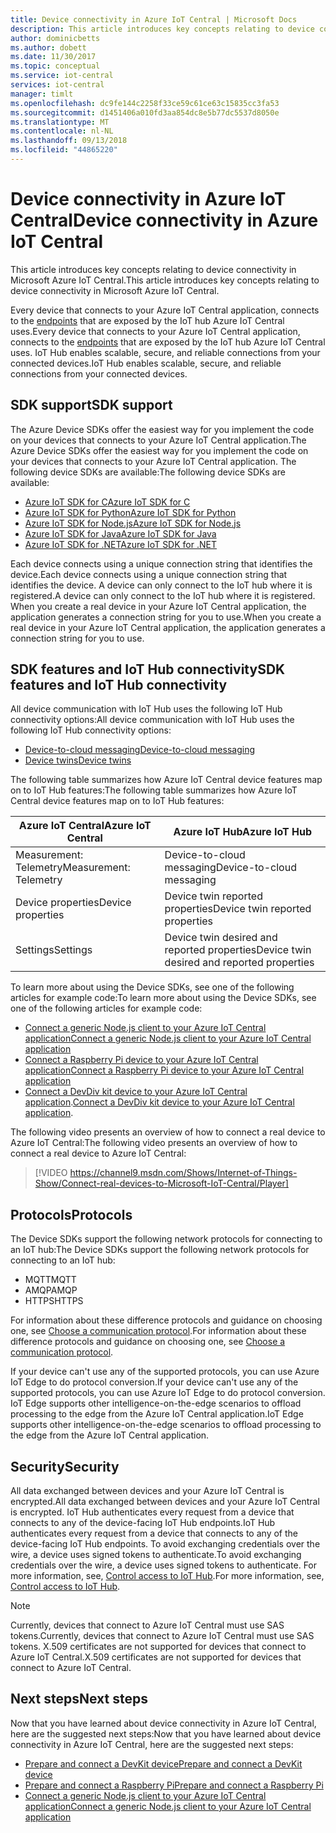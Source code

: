 ```yaml
---
title: Device connectivity in Azure IoT Central | Microsoft Docs
description: This article introduces key concepts relating to device connectivity in Azure IoT Central
author: dominicbetts
ms.author: dobett
ms.date: 11/30/2017
ms.topic: conceptual
ms.service: iot-central
services: iot-central
manager: timlt
ms.openlocfilehash: dc9fe144c2258f33ce59c61ce63c15835cc3fa53
ms.sourcegitcommit: d1451406a010fd3aa854dc8e5b77dc5537d8050e
ms.translationtype: MT
ms.contentlocale: nl-NL
ms.lasthandoff: 09/13/2018
ms.locfileid: "44865220"
---
```

# <a name="device-connectivity-in-azure-iot-central"></a><span data-ttu-id="9ee71-103">Device connectivity in Azure IoT Central</span><span class="sxs-lookup"><span data-stu-id="9ee71-103">Device connectivity in Azure IoT Central</span></span>

<span data-ttu-id="9ee71-104">This article introduces key concepts relating to device connectivity in Microsoft Azure IoT Central.</span><span class="sxs-lookup"><span data-stu-id="9ee71-104">This article introduces key concepts relating to device connectivity in Microsoft Azure IoT Central.</span></span>

<span data-ttu-id="9ee71-105">Every device that connects to your Azure IoT Central application, connects to the [endpoints](https://docs.microsoft.com/azure/iot-hub/iot-hub-devguide-endpoints) that are exposed by the IoT hub Azure IoT Central uses.</span><span class="sxs-lookup"><span data-stu-id="9ee71-105">Every device that connects to your Azure IoT Central application, connects to the [endpoints](https://docs.microsoft.com/azure/iot-hub/iot-hub-devguide-endpoints) that are exposed by the IoT hub Azure IoT Central uses.</span></span> <span data-ttu-id="9ee71-106">IoT Hub enables scalable, secure, and reliable connections from your connected devices.</span><span class="sxs-lookup"><span data-stu-id="9ee71-106">IoT Hub enables scalable, secure, and reliable connections from your connected devices.</span></span>

## <a name="sdk-support"></a><span data-ttu-id="9ee71-107">SDK support</span><span class="sxs-lookup"><span data-stu-id="9ee71-107">SDK support</span></span>

<span data-ttu-id="9ee71-108">The Azure Device SDKs offer the easiest way for you implement the code on your devices that connects to your Azure IoT Central application.</span><span class="sxs-lookup"><span data-stu-id="9ee71-108">The Azure Device SDKs offer the easiest way for you implement the code on your devices that connects to your Azure IoT Central application.</span></span> <span data-ttu-id="9ee71-109">The following device SDKs are available:</span><span class="sxs-lookup"><span data-stu-id="9ee71-109">The following device SDKs are available:</span></span>

- [<span data-ttu-id="9ee71-110">Azure IoT SDK for C</span><span class="sxs-lookup"><span data-stu-id="9ee71-110">Azure IoT SDK for C</span></span>](https://github.com/azure/azure-iot-sdk-c)
- [<span data-ttu-id="9ee71-111">Azure IoT SDK for Python</span><span class="sxs-lookup"><span data-stu-id="9ee71-111">Azure IoT SDK for Python</span></span>](https://github.com/azure/azure-iot-sdk-python)
- [<span data-ttu-id="9ee71-112">Azure IoT SDK for Node.js</span><span class="sxs-lookup"><span data-stu-id="9ee71-112">Azure IoT SDK for Node.js</span></span>](https://github.com/azure/azure-iot-sdk-node)
- [<span data-ttu-id="9ee71-113">Azure IoT SDK for Java</span><span class="sxs-lookup"><span data-stu-id="9ee71-113">Azure IoT SDK for Java</span></span>](https://github.com/azure/azure-iot-sdk-java)
- [<span data-ttu-id="9ee71-114">Azure IoT SDK for .NET</span><span class="sxs-lookup"><span data-stu-id="9ee71-114">Azure IoT SDK for .NET</span></span>](https://github.com/azure/azure-iot-sdk-csharp)

<span data-ttu-id="9ee71-115">Each device connects using a unique connection string that identifies the device.</span><span class="sxs-lookup"><span data-stu-id="9ee71-115">Each device connects using a unique connection string that identifies the device.</span></span> <span data-ttu-id="9ee71-116">A device can only connect to the IoT hub where it is registered.</span><span class="sxs-lookup"><span data-stu-id="9ee71-116">A device can only connect to the IoT hub where it is registered.</span></span> <span data-ttu-id="9ee71-117">When you create a real device in your Azure IoT Central application, the application generates a connection string for you to use.</span><span class="sxs-lookup"><span data-stu-id="9ee71-117">When you create a real device in your Azure IoT Central application, the application generates a connection string for you to use.</span></span>

## <a name="sdk-features-and-iot-hub-connectivity"></a><span data-ttu-id="9ee71-118">SDK features and IoT Hub connectivity</span><span class="sxs-lookup"><span data-stu-id="9ee71-118">SDK features and IoT Hub connectivity</span></span>

<span data-ttu-id="9ee71-119">All device communication with IoT Hub uses the following IoT Hub connectivity options:</span><span class="sxs-lookup"><span data-stu-id="9ee71-119">All device communication with IoT Hub uses the following IoT Hub connectivity options:</span></span>

- [<span data-ttu-id="9ee71-120">Device-to-cloud messaging</span><span class="sxs-lookup"><span data-stu-id="9ee71-120">Device-to-cloud messaging</span></span>](https://docs.microsoft.com/azure/iot-hub/iot-hub-devguide-messages-d2c)
- [<span data-ttu-id="9ee71-121">Device twins</span><span class="sxs-lookup"><span data-stu-id="9ee71-121">Device twins</span></span>](https://docs.microsoft.com/azure/iot-hub/iot-hub-devguide-device-twins)

<span data-ttu-id="9ee71-122">The following table summarizes how Azure IoT Central device features map on to IoT Hub features:</span><span class="sxs-lookup"><span data-stu-id="9ee71-122">The following table summarizes how Azure IoT Central device features map on to IoT Hub features:</span></span>

| <span data-ttu-id="9ee71-123">Azure IoT Central</span><span class="sxs-lookup"><span data-stu-id="9ee71-123">Azure IoT Central</span></span> | <span data-ttu-id="9ee71-124">Azure IoT Hub</span><span class="sxs-lookup"><span data-stu-id="9ee71-124">Azure IoT Hub</span></span> |
| ----------- | ------- |
| <span data-ttu-id="9ee71-125">Measurement: Telemetry</span><span class="sxs-lookup"><span data-stu-id="9ee71-125">Measurement: Telemetry</span></span> | <span data-ttu-id="9ee71-126">Device-to-cloud messaging</span><span class="sxs-lookup"><span data-stu-id="9ee71-126">Device-to-cloud messaging</span></span> |
| <span data-ttu-id="9ee71-127">Device properties</span><span class="sxs-lookup"><span data-stu-id="9ee71-127">Device properties</span></span> | <span data-ttu-id="9ee71-128">Device twin reported properties</span><span class="sxs-lookup"><span data-stu-id="9ee71-128">Device twin reported properties</span></span> |
| <span data-ttu-id="9ee71-129">Settings</span><span class="sxs-lookup"><span data-stu-id="9ee71-129">Settings</span></span> | <span data-ttu-id="9ee71-130">Device twin desired and reported properties</span><span class="sxs-lookup"><span data-stu-id="9ee71-130">Device twin desired and reported properties</span></span> |

<span data-ttu-id="9ee71-131">To learn more about using the Device SDKs, see one of the following articles for example code:</span><span class="sxs-lookup"><span data-stu-id="9ee71-131">To learn more about using the Device SDKs, see one of the following articles for example code:</span></span>

- [<span data-ttu-id="9ee71-132">Connect a generic Node.js client to your Azure IoT Central application</span><span class="sxs-lookup"><span data-stu-id="9ee71-132">Connect a generic Node.js client to your Azure IoT Central application</span></span>](howto-connect-nodejs.md)
- [<span data-ttu-id="9ee71-133">Connect a Raspberry Pi device to your Azure IoT Central application</span><span class="sxs-lookup"><span data-stu-id="9ee71-133">Connect a Raspberry Pi device to your Azure IoT Central application</span></span>](howto-connect-raspberry-pi-python.md)
- <span data-ttu-id="9ee71-134">[Connect a DevDiv kit device to your Azure IoT Central application](howto-connect-devkit.md).</span><span class="sxs-lookup"><span data-stu-id="9ee71-134">[Connect a DevDiv kit device to your Azure IoT Central application](howto-connect-devkit.md).</span></span>

<span data-ttu-id="9ee71-135">The following video presents an overview of how to connect a real device to Azure IoT Central:</span><span class="sxs-lookup"><span data-stu-id="9ee71-135">The following video presents an overview of how to connect a real device to Azure IoT Central:</span></span>

>[!VIDEO https://channel9.msdn.com/Shows/Internet-of-Things-Show/Connect-real-devices-to-Microsoft-IoT-Central/Player]

## <a name="protocols"></a><span data-ttu-id="9ee71-136">Protocols</span><span class="sxs-lookup"><span data-stu-id="9ee71-136">Protocols</span></span>

<span data-ttu-id="9ee71-137">The Device SDKs support the following network protocols for connecting to an IoT hub:</span><span class="sxs-lookup"><span data-stu-id="9ee71-137">The Device SDKs support the following network protocols for connecting to an IoT hub:</span></span>

- <span data-ttu-id="9ee71-138">MQTT</span><span class="sxs-lookup"><span data-stu-id="9ee71-138">MQTT</span></span>
- <span data-ttu-id="9ee71-139">AMQP</span><span class="sxs-lookup"><span data-stu-id="9ee71-139">AMQP</span></span>
- <span data-ttu-id="9ee71-140">HTTPS</span><span class="sxs-lookup"><span data-stu-id="9ee71-140">HTTPS</span></span>

<span data-ttu-id="9ee71-141">For information about these difference protocols and guidance on choosing one, see [Choose a communication protocol](https://docs.microsoft.com/azure/iot-hub/iot-hub-devguide-protocols).</span><span class="sxs-lookup"><span data-stu-id="9ee71-141">For information about these difference protocols and guidance on choosing one, see [Choose a communication protocol](https://docs.microsoft.com/azure/iot-hub/iot-hub-devguide-protocols).</span></span>

<span data-ttu-id="9ee71-142">If your device can't use any of the supported protocols, you can use Azure IoT Edge to do protocol conversion.</span><span class="sxs-lookup"><span data-stu-id="9ee71-142">If your device can't use any of the supported protocols, you can use Azure IoT Edge to do protocol conversion.</span></span> <span data-ttu-id="9ee71-143">IoT Edge supports other intelligence-on-the-edge scenarios to offload processing to the edge from the Azure IoT Central application.</span><span class="sxs-lookup"><span data-stu-id="9ee71-143">IoT Edge supports other intelligence-on-the-edge scenarios to offload processing to the edge from the Azure IoT Central application.</span></span>

## <a name="security"></a><span data-ttu-id="9ee71-144">Security</span><span class="sxs-lookup"><span data-stu-id="9ee71-144">Security</span></span>

<span data-ttu-id="9ee71-145">All data exchanged between devices and your Azure IoT Central is encrypted.</span><span class="sxs-lookup"><span data-stu-id="9ee71-145">All data exchanged between devices and your Azure IoT Central is encrypted.</span></span> <span data-ttu-id="9ee71-146">IoT Hub authenticates every request from a device that connects to any of the device-facing IoT Hub endpoints.</span><span class="sxs-lookup"><span data-stu-id="9ee71-146">IoT Hub authenticates every request from a device that connects to any of the device-facing IoT Hub endpoints.</span></span> <span data-ttu-id="9ee71-147">To avoid exchanging credentials over the wire, a device uses signed tokens to authenticate.</span><span class="sxs-lookup"><span data-stu-id="9ee71-147">To avoid exchanging credentials over the wire, a device uses signed tokens to authenticate.</span></span> <span data-ttu-id="9ee71-148">For more information, see, [Control access to IoT Hub](https://docs.microsoft.com/azure/iot-hub/iot-hub-devguide-security).</span><span class="sxs-lookup"><span data-stu-id="9ee71-148">For more information, see, [Control access to IoT Hub](https://docs.microsoft.com/azure/iot-hub/iot-hub-devguide-security).</span></span>

> [!NOTE]
> <span data-ttu-id="9ee71-149">Currently, devices that connect to Azure IoT Central must use SAS tokens.</span><span class="sxs-lookup"><span data-stu-id="9ee71-149">Currently, devices that connect to Azure IoT Central must use SAS tokens.</span></span> <span data-ttu-id="9ee71-150">X.509 certificates are not supported for devices that connect to Azure IoT Central.</span><span class="sxs-lookup"><span data-stu-id="9ee71-150">X.509 certificates are not supported for devices that connect to Azure IoT Central.</span></span>

## <a name="next-steps"></a><span data-ttu-id="9ee71-151">Next steps</span><span class="sxs-lookup"><span data-stu-id="9ee71-151">Next steps</span></span>

<span data-ttu-id="9ee71-152">Now that you have learned about device connectivity in Azure IoT Central, here are the suggested next steps:</span><span class="sxs-lookup"><span data-stu-id="9ee71-152">Now that you have learned about device connectivity in Azure IoT Central, here are the suggested next steps:</span></span>

- [<span data-ttu-id="9ee71-153">Prepare and connect a DevKit device</span><span class="sxs-lookup"><span data-stu-id="9ee71-153">Prepare and connect a DevKit device</span></span>](howto-connect-devkit.md)
- [<span data-ttu-id="9ee71-154">Prepare and connect a Raspberry Pi</span><span class="sxs-lookup"><span data-stu-id="9ee71-154">Prepare and connect a Raspberry Pi</span></span>](howto-connect-raspberry-pi-python.md)
- [<span data-ttu-id="9ee71-155">Connect a generic Node.js client to your Azure IoT Central application</span><span class="sxs-lookup"><span data-stu-id="9ee71-155">Connect a generic Node.js client to your Azure IoT Central application</span></span>](howto-connect-nodejs.md)
